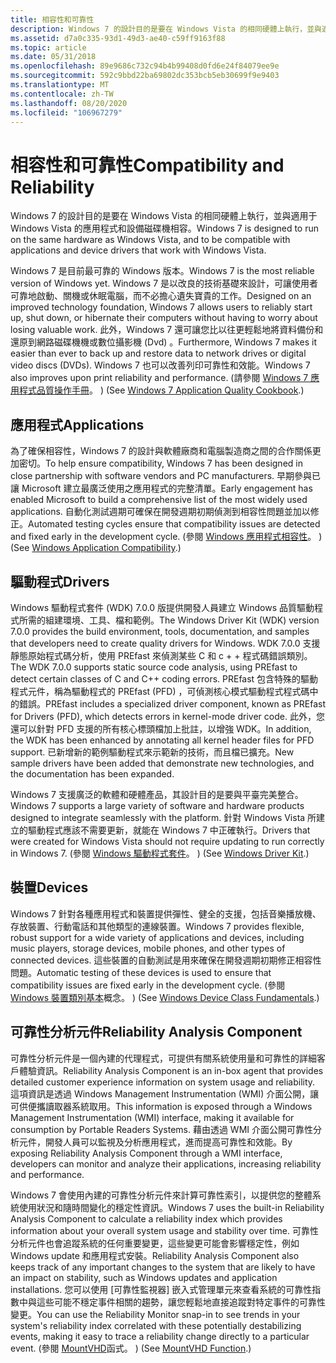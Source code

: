 ```yaml
---
title: 相容性和可靠性
description: Windows 7 的設計目的是要在 Windows Vista 的相同硬體上執行，並與適用于 Windows Vista 的應用程式和設備磁碟機相容。
ms.assetid: d7a0c335-93d1-49d3-ae40-c59ff9163f88
ms.topic: article
ms.date: 05/31/2018
ms.openlocfilehash: 89e9686c732c94b4b99408d0fd6e24f84079ee9e
ms.sourcegitcommit: 592c9bbd22ba69802dc353bcb5eb30699f9e9403
ms.translationtype: MT
ms.contentlocale: zh-TW
ms.lasthandoff: 08/20/2020
ms.locfileid: "106967279"
---
```

# <a name="compatibility-and-reliability"></a><span data-ttu-id="dc2bd-103">相容性和可靠性</span><span class="sxs-lookup"><span data-stu-id="dc2bd-103">Compatibility and Reliability</span></span>

<span data-ttu-id="dc2bd-104">Windows 7 的設計目的是要在 Windows Vista 的相同硬體上執行，並與適用于 Windows Vista 的應用程式和設備磁碟機相容。</span><span class="sxs-lookup"><span data-stu-id="dc2bd-104">Windows 7 is designed to run on the same hardware as Windows Vista, and to be compatible with applications and device drivers that work with Windows Vista.</span></span>

<span data-ttu-id="dc2bd-105">Windows 7 是目前最可靠的 Windows 版本。</span><span class="sxs-lookup"><span data-stu-id="dc2bd-105">Windows 7 is the most reliable version of Windows yet.</span></span> <span data-ttu-id="dc2bd-106">Windows 7 是以改良的技術基礎來設計，可讓使用者可靠地啟動、關機或休眠電腦，而不必擔心遺失寶貴的工作。</span><span class="sxs-lookup"><span data-stu-id="dc2bd-106">Designed on an improved technology foundation, Windows 7 allows users to reliably start up, shut down, or hibernate their computers without having to worry about losing valuable work.</span></span> <span data-ttu-id="dc2bd-107">此外，Windows 7 還可讓您比以往更輕鬆地將資料備份和還原到網路磁碟機機或數位攝影機 (Dvd) 。</span><span class="sxs-lookup"><span data-stu-id="dc2bd-107">Furthermore, Windows 7 makes it easier than ever to back up and restore data to network drives or digital video discs (DVDs).</span></span> <span data-ttu-id="dc2bd-108">Windows 7 也可以改善列印可靠性和效能。</span><span class="sxs-lookup"><span data-stu-id="dc2bd-108">Windows 7 also improves upon print reliability and performance.</span></span> <span data-ttu-id="dc2bd-109"> (請參閱 [Windows 7 應用程式品質操作手冊](../win7appqual/windows-7-application-quality-cookbook.md)。 ) </span><span class="sxs-lookup"><span data-stu-id="dc2bd-109">(See [Windows 7 Application Quality Cookbook](../win7appqual/windows-7-application-quality-cookbook.md).)</span></span>

## <a name="applications"></a><span data-ttu-id="dc2bd-110">應用程式</span><span class="sxs-lookup"><span data-stu-id="dc2bd-110">Applications</span></span>

<span data-ttu-id="dc2bd-111">為了確保相容性，Windows 7 的設計與軟體廠商和電腦製造商之間的合作關係更加密切。</span><span class="sxs-lookup"><span data-stu-id="dc2bd-111">To help ensure compatibility, Windows 7 has been designed in close partnership with software vendors and PC manufacturers.</span></span> <span data-ttu-id="dc2bd-112">早期參與已讓 Microsoft 建立最廣泛使用之應用程式的完整清單。</span><span class="sxs-lookup"><span data-stu-id="dc2bd-112">Early engagement has enabled Microsoft to build a comprehensive list of the most widely used applications.</span></span> <span data-ttu-id="dc2bd-113">自動化測試週期可確保在開發週期初期偵測到相容性問題並加以修正。</span><span class="sxs-lookup"><span data-stu-id="dc2bd-113">Automated testing cycles ensure that compatibility issues are detected and fixed early in the development cycle.</span></span> <span data-ttu-id="dc2bd-114"> (參閱 [Windows 應用程式相容性](/windows/apps/desktop/)。 ) </span><span class="sxs-lookup"><span data-stu-id="dc2bd-114">(See [Windows Application Compatibility](/windows/apps/desktop/).)</span></span>

## <a name="drivers"></a><span data-ttu-id="dc2bd-115">驅動程式</span><span class="sxs-lookup"><span data-stu-id="dc2bd-115">Drivers</span></span>

<span data-ttu-id="dc2bd-116">Windows 驅動程式套件 (WDK) 7.0.0 版提供開發人員建立 Windows 品質驅動程式所需的組建環境、工具、檔和範例。</span><span class="sxs-lookup"><span data-stu-id="dc2bd-116">The Windows Driver Kit (WDK) version 7.0.0 provides the build environment, tools, documentation, and samples that developers need to create quality drivers for Windows.</span></span> <span data-ttu-id="dc2bd-117">WDK 7.0.0 支援靜態原始程式碼分析，使用 PREfast 來偵測某些 C 和 c + + 程式碼錯誤類別。</span><span class="sxs-lookup"><span data-stu-id="dc2bd-117">The WDK 7.0.0 supports static source code analysis, using PREfast to detect certain classes of C and C++ coding errors.</span></span> <span data-ttu-id="dc2bd-118">PREfast 包含特殊的驅動程式元件，稱為驅動程式的 PREfast (PFD) ，可偵測核心模式驅動程式程式碼中的錯誤。</span><span class="sxs-lookup"><span data-stu-id="dc2bd-118">PREfast includes a specialized driver component, known as PREfast for Drivers (PFD), which detects errors in kernel-mode driver code.</span></span> <span data-ttu-id="dc2bd-119">此外，您還可以針對 PFD 支援的所有核心標頭檔加上批註，以增強 WDK。</span><span class="sxs-lookup"><span data-stu-id="dc2bd-119">In addition, the WDK has been enhanced by annotating all kernel header files for PFD support.</span></span> <span data-ttu-id="dc2bd-120">已新增新的範例驅動程式來示範新的技術，而且檔已擴充。</span><span class="sxs-lookup"><span data-stu-id="dc2bd-120">New sample drivers have been added that demonstrate new technologies, and the documentation has been expanded.</span></span>

<span data-ttu-id="dc2bd-121">Windows 7 支援廣泛的軟體和硬體產品，其設計目的是要與平臺完美整合。</span><span class="sxs-lookup"><span data-stu-id="dc2bd-121">Windows 7 supports a large variety of software and hardware products designed to integrate seamlessly with the platform.</span></span> <span data-ttu-id="dc2bd-122">針對 Windows Vista 所建立的驅動程式應該不需要更新，就能在 Windows 7 中正確執行。</span><span class="sxs-lookup"><span data-stu-id="dc2bd-122">Drivers that were created for Windows Vista should not require updating to run correctly in Windows 7.</span></span> <span data-ttu-id="dc2bd-123"> (參閱 [Windows 驅動程式套件](/windows-hardware/drivers/)。 ) </span><span class="sxs-lookup"><span data-stu-id="dc2bd-123">(See [Windows Driver Kit](/windows-hardware/drivers/).)</span></span>

## <a name="devices"></a><span data-ttu-id="dc2bd-124">裝置</span><span class="sxs-lookup"><span data-stu-id="dc2bd-124">Devices</span></span>

<span data-ttu-id="dc2bd-125">Windows 7 針對各種應用程式和裝置提供彈性、健全的支援，包括音樂播放機、存放裝置、行動電話和其他類型的連線裝置。</span><span class="sxs-lookup"><span data-stu-id="dc2bd-125">Windows 7 provides flexible, robust support for a wide variety of applications and devices, including music players, storage devices, mobile phones, and other types of connected devices.</span></span> <span data-ttu-id="dc2bd-126">這些裝置的自動測試是用來確保在開發週期初期修正相容性問題。</span><span class="sxs-lookup"><span data-stu-id="dc2bd-126">Automatic testing of these devices is used to ensure that compatibility issues are fixed early in the development cycle.</span></span> <span data-ttu-id="dc2bd-127"> (參閱 [Windows 裝置類別基本](https://www.microsoft.com/whdc/device/default.mspx)概念。 ) </span><span class="sxs-lookup"><span data-stu-id="dc2bd-127">(See [Windows Device Class Fundamentals](https://www.microsoft.com/whdc/device/default.mspx).)</span></span>

## <a name="reliability-analysis-component"></a><span data-ttu-id="dc2bd-128">可靠性分析元件</span><span class="sxs-lookup"><span data-stu-id="dc2bd-128">Reliability Analysis Component</span></span>

<span data-ttu-id="dc2bd-129">可靠性分析元件是一個內建的代理程式，可提供有關系統使用量和可靠性的詳細客戶體驗資訊。</span><span class="sxs-lookup"><span data-stu-id="dc2bd-129">Reliability Analysis Component is an in-box agent that provides detailed customer experience information on system usage and reliability.</span></span> <span data-ttu-id="dc2bd-130">這項資訊是透過 Windows Management Instrumentation (WMI) 介面公開，讓可供便攜讀取器系統取用。</span><span class="sxs-lookup"><span data-stu-id="dc2bd-130">This information is exposed through a Windows Management Instrumentation (WMI) interface, making it available for consumption by Portable Readers Systems.</span></span> <span data-ttu-id="dc2bd-131">藉由透過 WMI 介面公開可靠性分析元件，開發人員可以監視及分析應用程式，進而提高可靠性和效能。</span><span class="sxs-lookup"><span data-stu-id="dc2bd-131">By exposing Reliability Analysis Component through a WMI interface, developers can monitor and analyze their applications, increasing reliability and performance.</span></span>

<span data-ttu-id="dc2bd-132">Windows 7 會使用內建的可靠性分析元件來計算可靠性索引，以提供您的整體系統使用狀況和隨時間變化的穩定性資訊。</span><span class="sxs-lookup"><span data-stu-id="dc2bd-132">Windows 7 uses the built-in Reliability Analysis Component to calculate a reliability index which provides information about your overall system usage and stability over time.</span></span> <span data-ttu-id="dc2bd-133">可靠性分析元件也會追蹤系統的任何重要變更，這些變更可能會影響穩定性，例如 Windows update 和應用程式安裝。</span><span class="sxs-lookup"><span data-stu-id="dc2bd-133">Reliability Analysis Component also keeps track of any important changes to the system that are likely to have an impact on stability, such as Windows updates and application installations.</span></span> <span data-ttu-id="dc2bd-134">您可以使用 [可靠性監視器] 嵌入式管理單元來查看系統的可靠性指數中與這些可能不穩定事件相關的趨勢，讓您輕鬆地直接追蹤對特定事件的可靠性變更。</span><span class="sxs-lookup"><span data-stu-id="dc2bd-134">You can use the Reliability Monitor snap-in to see trends in your system's reliability index correlated with these potentially destabilizing events, making it easy to trace a reliability change directly to a particular event.</span></span> <span data-ttu-id="dc2bd-135"> (參閱 [MountVHD](/previous-versions/windows/desktop/msvs/mountvhd)函式。 ) </span><span class="sxs-lookup"><span data-stu-id="dc2bd-135">(See [MountVHD Function](/previous-versions/windows/desktop/msvs/mountvhd).)</span></span>

 

 